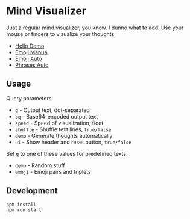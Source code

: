 # Mind Visualizer

Just a regular mind visualizer, you know. I dunno what to add.
Use your mouse or fingers to visualize your thoughts.

- [Hello Demo](https://vemel.github.io/mindvisualizer/?q=hello)
- [Emoji Manual](https://vemel.github.io/mindvisualizer/?q=emoji)
- [Emoji Auto](https://vemel.github.io/mindvisualizer/?q=emoji&demo=true&ui=false)
- [Phrases Auto](https://vemel.github.io/mindvisualizer/?q=demo&demo=true&ui=false)

## Usage

Query parameters:

- `q` - Output text, dot-separated
- `bq` - Base64-encoded output text
- `speed` - Speed of visualization, float
- `shuffle` - Shuffle text lines, `true/false`
- `demo` - Generate thoughts automatically
- `ui` - Show header and reset button, `true/false`

Set `q` to one of these values for predefined texts:

- `demo` - Random stuff
- `emoji` - Emoji pairs and triplets

## Development

```bash
npm install
npm run start
```
